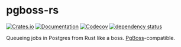 # pgboss-rs

[![Crates.io](https://img.shields.io/crates/v/pgboss.svg)](https://crates.io/crates/pgboss)
[![Documentation](https://docs.rs/faktory/badge.svg)](https://docs.rs/pgboss/)
[![Codecov](https://codecov.io/github/rustworthy/pgboss-rs/coverage.svg?branch=main)](https://codecov.io/gh/rustworthy/pgboss-rs)
[![dependency status](https://deps.rs/repo/github/rustworthy/pgboss-rs/status.svg)](https://deps.rs/repo/github/rustworthy/pgboss-rs)

Queueing jobs in Postgres from Rust like a boss. [PgBoss](https://github.com/timgit/pg-boss)-compatible.
